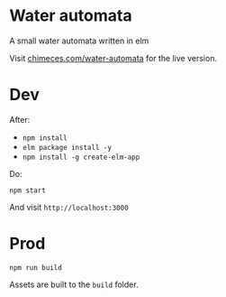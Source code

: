 # Water automata

A small water automata written in elm

Visit [chimeces.com/water-automata](https://chimeces.com/water-automata) for the live
version.

# Dev

After: 

* `npm install`
* `elm package install -y`
* `npm install -g create-elm-app`

Do:

```
npm start
```

And visit `http://localhost:3000`

# Prod

```
npm run build
```

Assets are built to the `build` folder.
